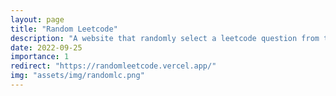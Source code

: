 ```yaml
---
layout: page
title: "Random Leetcode"
description: "A website that randomly select a leetcode question from the blind 75 list."
date: 2022-09-25
importance: 1
redirect: "https://randomleetcode.vercel.app/"
img: "assets/img/randomlc.png"
---
```

